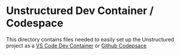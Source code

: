 # Unstructured Dev Container / Codespace
This directory contains files needed to easily set up the Unstructured project as a
[VS Code Dev Container](https://code.visualstudio.com/docs/devcontainers/containers) or [Github Codepsace](https://github.com/features/codespaces)